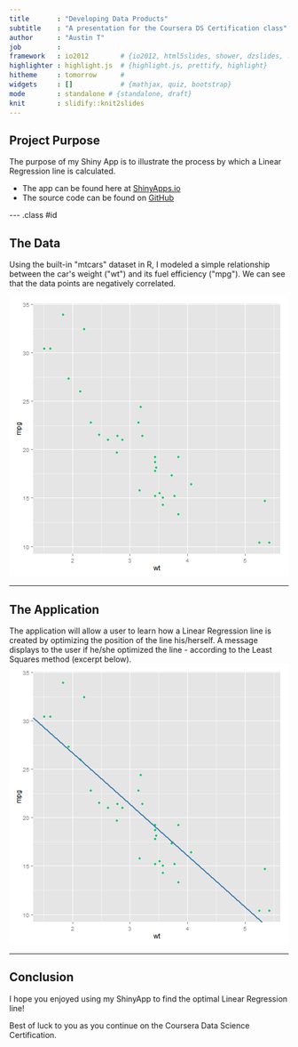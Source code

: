 ```yaml
---
title       : "Developing Data Products"
subtitle    : "A presentation for the Coursera DS Certification class"
author      : "Austin T"
job         : 
framework   : io2012        # {io2012, html5slides, shower, dzslides, ...}
highlighter : highlight.js  # {highlight.js, prettify, highlight}
hitheme     : tomorrow      # 
widgets     : []            # {mathjax, quiz, bootstrap}
mode        : standalone # {standalone, draft}
knit        : slidify::knit2slides
---
```


## Project Purpose

The purpose of my Shiny App is to illustrate the process by which a Linear Regression line is calculated.

- The app can be found here at [ShinyApps.io](https://atidmore.shinyapps.io/9DDP)  
- The source code can be found on [GitHub](https://github.com/ATidmore/DataProducts_Project/tree/master)

--- .class #id 

## The Data
Using the built-in "mtcars" dataset in R, I modeled a simple relationship between the car's weight ("wt") and its fuel efficiency ("mpg"). We can see that the data points are negatively correlated.



![plot of chunk unnamed-chunk-2](assets/fig/unnamed-chunk-2-1.png) 


---

## The Application

The application will allow a user to learn how a Linear Regression line is created by optimizing the position of the line his/herself. A message displays to the user if he/she optimized the line - according to the Least Squares method (excerpt below).
![plot of chunk unnamed-chunk-3](assets/fig/unnamed-chunk-3-1.png) 

---
## Conclusion

I hope you enjoyed using my ShinyApp to find the optimal Linear Regression line! 

Best of luck to you as you continue on the Coursera Data Science Certification. 
